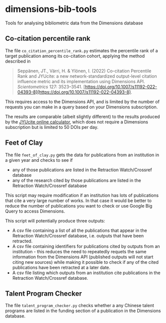 # dimensions-bib-tools

Tools for analysing bibliometric data from the Dimensions database

## Co-citation percentile rank

The file `co_citation_percentile_rank.py` estimates the percentile rank of a target publication among its co-citation cohort, applying the method described in

> Seppänen, JT., Värri, H. & Ylönen, I. (2022) Co-citation Percentile Rank and JYUcite: a new network-standardized output-level citation influence metric and its implementation using Dimensions API. *Scientometrics* 127: 3523–3541. [https://doi.org/10.1007/s11192-022-04393-8](https://doi.org/10.1007/s11192-022-04393-8).

This requires access to the Dimensions API, and is limited by the number of requests you can make in a query based on your Dimensions subscription.

The results are comparable (albeit slightly different) to the results produced by the [JYUcite online calculator](https://oscsolutions.cc.jyu.fi/jyucite/about/), which does not require a Dimensions subscription but is limited to 50 DOIs per day.

## Feet of Clay

The file `feet_of_clay.py` gets the data for publications from an institution in a given year and checks to see if

- any of those publications are listed in the Retraction Watch/Crossref database
- any of the research cited by those publications are listed in the Retraction Watch/Crossref database

This script may require modification if an institution has lots of publications that cite a very large number of works. In that case it would be better to reduce the number of publications you want to check or use Google Big Query to access Dimensions.

This script will potentially produce three outputs:

- A csv file containing a list of all the publications that appear in the Retraction Watch/Crossref database, i.e. outputs that have been retracted.
- A csv file containing identifiers for publications cited by outputs from an institution - this reduces the need to repeatedly requets the same information from the Dimensions API (published outputs will not start citing new sources) while making it possible to check if any of the cited publications have been retracted at a later date.
- A csv file listing which outputs from an institution cite publications in the Retraction Watch/Crossref database.

## Talent Program Checker

The file `talent_program_checker.py` checks whether a any Chinese talent programs are listed in the funding section of a publication in the Dimensions database.
